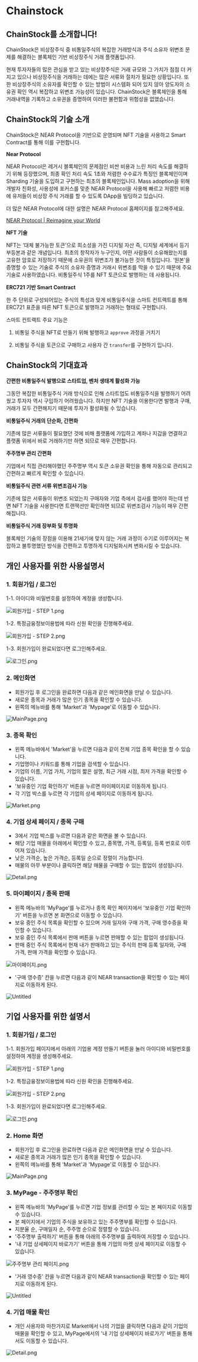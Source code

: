 # Chainstock
## ChainStock를 소개합니다!

ChainStock은 비상장주식 중 비통일주식의 복잡한 거래방식과 주식 소유자 위변조 문제를 해결하는 블록체인 기반 비상장주식 거래 플랫폼입니다. 

현재 투자자들의 많은 관심을 받고 있는 비상장주식은 거래 규모와 그 가치가 점점 더 커지고 있으나 비상장주식을 거래하는 데에는 많은 서류와 절차가 필요한 상황입니다. 또한 비상장주식의 소유자를 확인할 수 있는 방법이 시스템화 되어 있지 않아 양도자의 소유권 확인 역시 복잡하고 위변조 가능성이 있습니다. ChainStock은 블록체인을 통해 거래내역을 기록하고 소유권을 증명하여 이러한 불편함과 위험성을 없앴습니다.

## ChainStock의 기술 소개

ChainStock은 NEAR Protocol을 기반으로 운영되며 NFT 기술을 사용하고 Smart Contract를 통해 이를 구현합니다.

**Near Protocol**

NEAR Protocol은 레거시 블록체인의 문제점인 비싼 비용과 느린 처리 속도를 해결하기 위해 등장했으며, 최종 확인 처리 속도 1초와 저렴한 수수료가 특징인 블록체인이며 Sharding 기술을 도입하고 구현하는 최초의 블록체인입니다. Mass adoption을 위해 개발자 친화성, 사용성에 포커스를 맞춘 NEAR Protocol을 사용해 빠르고 저렴한 비용에 유저들이 비상장 주식 거래를 할 수 있도록 DApp을 빌딩하고 있습니다.

더 많은 NEAR Protocol에 대한 설명은 NEAR Protocol 홈페이지를 참고해주세요.

[NEAR Protocol | Reimagine your World](https://near.org)

**NFT 기술**

NFT는 ‘대체 불가능한 토큰’으로 희소성을 가진 디지털 자산 즉, 디지털 세계에서 등기부등본과 같은 개념입니다. 최초의 창작자가 누구인지, 어떤 사람들이 소유해왔는지를 고유한 암호로 저장하기 때문에 소유권의 위변조가 불가능한 것이 특징입니다. ‘원본’을 증명할 수 있는 기술로 주식의 소유자 증명과 거래시 위변조를 막을 수 있기 때문에 주요 기술로 사용하였습니다. 비통일주식 1주를 NFT 토큰으로 발행하는 데 사용됩니다.

**ERC721 기반 Smart Contract**

한 주 단위로 구성되어있는 주식의 특성과 맞게 비통일주식을 스마트 컨트랙트를 통해 ERC721 표준을 따른 NFT 토큰으로 발행하고 거래하는 형태로 구현합니다. 

스마트 컨트랙트 주요 기능은 

1. 비통일 주식을 NFT로 만들기 위해 발행하고 `approve` 과정을 거치기 

2. 비통일 주식을 토큰으로 구매하고 사용자 간 `transfer`를 구현하기 입니다.

## ChainStock의 기대효과

**간편한 비통일주식 발행으로 스타트업, 벤처 생태계 활성화 가능**

그동안 복잡한 비통일주식 거래 방식으로 인해 스타트업도 비통일주식을 발행하기 어려웠고 투자자 역시 구입하기 어려웠습니다. 하지만 NFT 기술을 이용한다면 발행과 구매, 거래가 모두 간편해지기 때문에 투자가 활성화될 수 있습니다.

**비통일주식 거래의 단순화, 간편화**

기존에 많은 서류들이 필요했던 것에 비해 플랫폼에 가입하고 계좌나 지갑을 연결하고 플랫폼 위에서 바로 거래하기만 하면 되므로 매우 간편합니다.

**주주명부 관리 간편화**

기업에서 직접 관리해야했던 주주명부 역시 토큰 소유권 확인을 통해 자동으로 관리되고 간편하고 빠르게 확인할 수 있습니다.

**비통일주식 관련 서류 위변조검사 기능**

기존에 많은 서류들이 위변조 되었는지 구매자와 기업 측에서 검사를 했어야 하는데 반면 NFT 기술을 사용한다면 트랜잭션만 확인하면 되므로 위변조검사 기능이 매우 간편해집니다.

**비통일주식 거래 장부화 및 투명화**

블록체인 기술의 장점을 이용해 21세기에 맞지 않는 거래 과정이 수기로 이루어지는 복잡하고 불투명했던 방식을 간편하고 투명하게 디지털화시켜 변화시킬 수 있습니다. 

## 개인 사용자를 위한 사용설명서

### 1. 회원가입 / 로그인

1-1. 아이디와 비밀번호를 설정하여 계정을 생성합니다.

![회원가입 - STEP 1.png](https://s3-us-west-2.amazonaws.com/secure.notion-static.com/e649309c-b5fd-4df9-bb35-3736fd99a34c/회원가입_-_STEP_1.png)

1-2. 특정금융정보이용법에 따라 신원 확인을 진행해주세요. 

![회원가입 - STEP 2.png](https://s3-us-west-2.amazonaws.com/secure.notion-static.com/89e7bdf9-dc8d-4ac2-aa7f-22d599434f4b/회원가입_-_STEP_2.png)

1-3. 회원가입이 완료되었다면 로그인해주세요.

![로그인.png](https://s3-us-west-2.amazonaws.com/secure.notion-static.com/94262085-07b3-40d5-9e4a-2d673dcda907/로그인.png)

### 2. 메인화면

- 회원가입 후 로그인을 완료하면 다음과 같은 메인화면을 만날 수 있습니다.
- 새로운 종목과 거래가 많은 인기 종목을 확인할 수 있습니다.
- 왼쪽의 메뉴바를 통해 'Market'과 'Mypage'로 이동할 수 있습니다.

![MainPage.png](https://s3-us-west-2.amazonaws.com/secure.notion-static.com/b9e3abea-8db7-40d9-97fe-c42c4b6bea12/MainPage.png)

### 3. 종목 확인

- 왼쪽 메뉴바에서 'Market'을 누르면 다음과 같이 전체 기업 종목 확인을 할 수 있습니다.
- 기업명이나 키워드를 통해 기업을 검색할 수 있습니다.
- 기업의 이름, 기업 가치, 기업의 짧은 설명, 최근 거래 시점, 최저 가격을 확인할 수 있습니다.
- '보유중인 기업 확인하기' 버튼을 누르면 마이페이지로 이동하게 됩니다.
- 각 기업 박스를 누르면 각 기업의 상세 페이지로 이동하게 됩니다.

![Market.png](https://s3-us-west-2.amazonaws.com/secure.notion-static.com/22c0f9fa-e166-43dd-b314-7e16b93acb14/Market.png)

### 4. 기업 상세 페이지 / 종목 구매

- 3에서 기업 박스를 누르면 다음과 같은 화면을 볼 수 있습니다.
- 해당 기업 매물을 아래에서 확인할 수 있고, 종목명, 가격, 등록일, 등록 번호로 이루어져 있습니다.
- 낮은 가격순, 높은 가격순, 등록일 순으로 정렬이 가능합니다.
- 매물의 아무 부분이나 클릭하면 해당 매물을 구매할 수 있는 팝업이 생성됩니다.

![Detail.png](https://s3-us-west-2.amazonaws.com/secure.notion-static.com/dc84bfaa-5b76-48f2-8fd7-c96f336d1ce5/Detail.png)

### 5. 마이페이지 / 종목 판매

- 왼쪽 메뉴바의 'MyPage'를 누르거나 종목 확인 페이지에서 '보유중인 기업 확인하기' 버튼을 누르면 본 화면으로 이동할 수 있습니다.
- 보유 중인 주식 목록을 확인할 수 있으며 거래 일자와 구매 가격, 구매 영수증을 확인할 수 있습니다.
- 보유 중인 주식 목록에서 판매 버튼을 누르면 판매할 수 있는 팝업이 생성됩니다.
- 판매 중인 주식 목록에서 현재 내가 판매하고 있는 주식의 펀매 등록 일자와, 구매 가격, 판매 가격을 확인할 수 있습니다.

![마이페이지.png](https://s3-us-west-2.amazonaws.com/secure.notion-static.com/bc3a7337-f160-4cfc-85b3-b19dbb016e0d/마이페이지.png)

- '구매 영수증' 칸을 누르면 다음과 같이 NEAR transaction을 확인할 수 있는 페이지로 이동하게 된다.

![Untitled](https://s3-us-west-2.amazonaws.com/secure.notion-static.com/2e13b25c-a656-45c5-a8bb-1e12f0a53675/Untitled.png)

## 기업 사용자를 위한 설명서

### 1. 회원가입 / 로그인

1-1. 회원가입 페이지에서 아래의 기업용 계정 만들기 버튼을 눌러 아이디와 비밀번호를 설정하여 계정을 생성해주세요.

![회원가입 - STEP 1.png](https://s3-us-west-2.amazonaws.com/secure.notion-static.com/e649309c-b5fd-4df9-bb35-3736fd99a34c/회원가입_-_STEP_1.png)

1-2. 특정금융정보이용법에 따라 신원 확인을 진행해주세요. 

![회원가입 - STEP 2.png](https://s3-us-west-2.amazonaws.com/secure.notion-static.com/89e7bdf9-dc8d-4ac2-aa7f-22d599434f4b/회원가입_-_STEP_2.png)

1-3. 회원가입이 완료되었다면 로그인해주세요.

![로그인.png](https://s3-us-west-2.amazonaws.com/secure.notion-static.com/94262085-07b3-40d5-9e4a-2d673dcda907/로그인.png)

### 2. Home 화면

- 회원가입 후 로그인을 완료하면 다음과 같은 메인화면을 만날 수 있습니다.
- 새로운 종목과 거래가 많은 인기 종목을 확인할 수 있습니다.
- 왼쪽의 메뉴바를 통해 'Market'과 'Mypage'로 이동할 수 있습니다.

![MainPage.png](https://s3-us-west-2.amazonaws.com/secure.notion-static.com/6949d3e3-101e-4aa4-8be5-7b964e58b443/MainPage.png)

### 3. MyPage - 주주명부 확인

- 왼쪽 메뉴바의 'MyPage'를 누르면 기업 정보를 관리할 수 있는 본 페이지로 이동할 수 있습니다.
- 본 페이지에서 기업의 주식을 보유하고 있는 주주명부를 확인할 수 있습니다.
- 지분율 순, 구매일자 순, 주주명 순으로 정렬할 수 있습니다.
- '주주명부 출력하기' 버튼을 통해 아래의 주주명부를 출력하여 저장할 수 있습니다.
- '내 기업 상세페이지 바로가기' 버튼을 통해 기업의 마켓 상세 페이지로 이동할 수 있습니다.

![주주명부 관리 페이지.png](https://s3-us-west-2.amazonaws.com/secure.notion-static.com/ed0a0ac1-6e2a-4f94-95e7-b6d286cedb3b/주주명부_관리_페이지.png)

- '거래 영수증' 칸을 누르면 다음과 같이 NEAR transaction을 확인할 수 있는 페이지로 이동하게 된다.

![Untitled](https://s3-us-west-2.amazonaws.com/secure.notion-static.com/2e13b25c-a656-45c5-a8bb-1e12f0a53675/Untitled.png)

### 4. 기업 매물 확인

- 개인 사용자와 마찬가지로 Market에서 나의 기업을 클릭하면 다음과 같이 기업의 매물을 확인할 수 있고, MyPage에서의 '내 기업 상세페이지 바로가기' 버튼을 통해서도 이동할 수 있습니다.

![Detail.png](https://s3-us-west-2.amazonaws.com/secure.notion-static.com/813d7dbb-bf54-4da7-b44d-0656b69b57ed/Detail.png)
